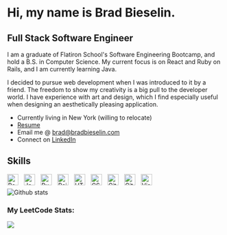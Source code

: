 # Hi, my name is Brad Bieselin. 

## Full Stack Software Engineer 

I am a graduate of Flatiron School's Software Engineering Bootcamp, and hold a B.S. in Computer Science. My current focus is on React and Ruby on Rails, and I am currently learning Java.

I decided to pursue web development when I was introduced to it by a friend. The freedom to show my creativity is a big pull to the developer world. I have experience with art and design, which I find especially useful when designing an aesthetically pleasing application.

- Currently living in New York (willing to relocate)
- [Resume](https://drive.google.com/file/d/1023sF3A_XeAVJfj0d4KiJQX8v5RriVcU/view?usp=sharing)
- Email me @ [brad@bradbieselin.com](brad@bradbieselin.com)
- Connect on [LinkedIn](https://www.linkedin.com/in/bradbieselin/)

## Skills


<img align="left" alt="React" width="26px" src="https://cdn.jsdelivr.net/gh/devicons/devicon/icons/react/react-original.svg" style="padding-right:10px;" />
<img align="left" alt="JavaScript" width="26px" src="https://cdn.jsdelivr.net/gh/devicons/devicon/icons/javascript/javascript-original.svg" style="padding-right:10px;" />
<img align="left" alt="Ruby" width="26px" src="https://cdn.jsdelivr.net/npm/simple-icons@7.5.0/icons/ruby.svg" style="padding-right:10px;" />
<img align="left" alt="Rails" width="26px" src="https://cdn.jsdelivr.net/npm/simple-icons@7.5.0/icons/rubyonrails.svg" style="padding-right:10px;" />
<img align="left" alt="HTML5" width="26px" src="https://cdn.jsdelivr.net/gh/devicons/devicon/icons/html5/html5-original.svg" style="padding-right:10px;" />
<img align="left" alt="CSS3" width="26px" src="https://cdn.jsdelivr.net/gh/devicons/devicon/icons/css3/css3-original.svg" style="padding-right:10px;" />

<img align="left" alt="Git" width="26px" src="https://cdn.jsdelivr.net/gh/devicons/devicon/icons/git/git-original.svg" style="padding-right:10px;" />
<img align="left" alt="GitHub" width="26px" src="https://user-images.githubusercontent.com/3369400/139447912-e0f43f33-6d9f-45f8-be46-2df5bbc91289.png" style="padding-right:10px;" />
<img align="left" alt="Visual Studio Code" width="26px" src="https://cdn.jsdelivr.net/gh/devicons/devicon/icons/vscode/vscode-original.svg" style="padding-right:10px;" />


<br></br>
![Github stats](https://github-readme-stats.vercel.app/api?username=BradBieselin&theme=highcontrast&show_icons=true&count_private=true)

### My LeetCode Stats:


![](https://leetcard.jacoblin.cool/bradbieselin?theme=dark)
